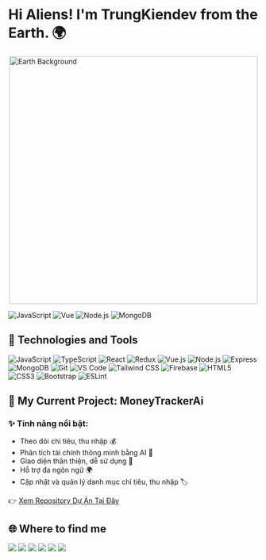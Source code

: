 # Hi Aliens! I'm TrungKiendev from the Earth. 🌍

<img src="https://raw.githubusercontent.com/TrungKien0206/TrungKien0206/main/assets/earth-background.jpg" width="500" alt="Earth Background" style="display: block; margin-left: auto; margin-right: auto;">

![JavaScript](https://img.shields.io/badge/-JavaScript-F7DF1E?style=flat&logo=javascript&logoColor=black)
![Vue](https://img.shields.io/badge/-Vue.js-4FC08D?style=flat&logo=vue.js&logoColor=white)
![Node.js](https://img.shields.io/badge/-Node.js-339933?style=flat&logo=node.js&logoColor=white)
![MongoDB](https://img.shields.io/badge/-MongoDB-47A248?style=flat&logo=mongodb&logoColor=white)

 ## 🚀 Technologies and Tools

![JavaScript](https://img.shields.io/badge/-JavaScript-F7DF1E?style=flat&logo=javascript&logoColor=black)
![TypeScript](https://img.shields.io/badge/-TypeScript-3178C6?style=flat&logo=typescript&logoColor=white)
![React](https://img.shields.io/badge/-React-61DAFB?style=flat&logo=react&logoColor=black)
![Redux](https://img.shields.io/badge/-Redux-764ABC?style=flat&logo=redux&logoColor=white)
![Vue.js](https://img.shields.io/badge/-Vue.js-4FC08D?style=flat&logo=vue.js&logoColor=white)
![Node.js](https://img.shields.io/badge/-Node.js-339933?style=flat&logo=node.js&logoColor=white)
![Express](https://img.shields.io/badge/-Express-000000?style=flat&logo=express&logoColor=white)
![MongoDB](https://img.shields.io/badge/-MongoDB-47A248?style=flat&logo=mongodb&logoColor=white)
![Git](https://img.shields.io/badge/-Git-F05032?style=flat&logo=git&logoColor=white)
![VS Code](https://img.shields.io/badge/-VS%20Code-007ACC?style=flat&logo=visual-studio-code&logoColor=white)
![Tailwind CSS](https://img.shields.io/badge/-Tailwind%20CSS-38B2AC?style=flat&logo=tailwind-css&logoColor=white)
![Firebase](https://img.shields.io/badge/-Firebase-FFCA28?style=flat&logo=firebase&logoColor=black)
![HTML5](https://img.shields.io/badge/-HTML5-E34F26?style=flat&logo=html5&logoColor=white)
![CSS3](https://img.shields.io/badge/-CSS3-1572B6?style=flat&logo=css3&logoColor=white)
![Bootstrap](https://img.shields.io/badge/-Bootstrap-7952B3?style=flat&logo=bootstrap&logoColor=white)
![ESLint](https://img.shields.io/badge/-ESLint-4B32C3?style=flat&logo=eslint&logoColor=white)

## 📱 My Current Project: MoneyTrackerAi
### ✨ Tính năng nổi bật:
- Theo dõi chi tiêu, thu nhập 💰
- Phân tích tài chính thông minh bằng AI 🤖
- Giao diện thân thiện, dễ sử dụng 📱
- Hỗ trợ đa ngôn ngữ 🌍
- Cập nhật và quản lý danh mục chi tiêu, thu nhập 🏷️

👉 [Xem Repository Dự Án Tại Đây](https://github.com/TrungKien0206/moneytrackerai-app)




## 🌐 Where to find me

[<img src="https://img.shields.io/badge/-Website-000000?style=flat&logo=google-chrome&logoColor=white" />](https://[website-của-bạn])
[<img src="https://img.shields.io/badge/-Facebook-1877F2?style=flat&logo=facebook&logoColor=white" />](https://www.facebook.com/share/1DRcahNqPf/?mibextid=wwXIfr)
[<img src="https://img.shields.io/badge/-TikTok-000000?style=flat&logo=tiktok&logoColor=white" />](https://www.tiktok.com/@trungkien_0206?_t=ZS-8w3QNfNTzOc&_r=1)
[<img src="https://img.shields.io/badge/-YouTube-FF0000?style=flat&logo=youtube&logoColor=white" />](https://youtube.com/@kienletrung3253?si=qFNjznac53FOJ80H)
[<img src="https://img.shields.io/badge/-Instagram-E4405F?style=flat&logo=instagram&logoColor=white" />](https://www.instagram.com/letrung020605?igsh=MWFqOWVwcnlxdWc1bw%3D%3D&utm_source=qr)
[<img src="https://img.shields.io/badge/-Email-D14836?style=flat&logo=gmail&logoColor=white" />](mailto:letrungkien020605@gmail.com)
